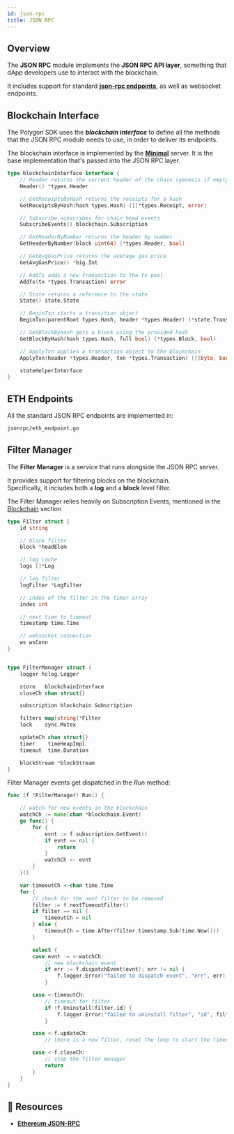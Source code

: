 ```yaml
---
id: json-rpc 
title: JSON RPC
---
```


## Overview

The **JSON RPC** module implements the **JSON RPC API layer**, something that dApp developers use to interact with the
blockchain.

It includes support for standard **[json-rpc endpoints](https://eth.wiki/json-rpc/API)**, as well as websocket
endpoints.

## Blockchain Interface

The Polygon SDK uses the ***blockchain interface*** to define all the methods that the JSON RPC module needs to use, in
order to deliver its endpoints.

The blockchain interface is implemented by the **[Minimal](/docs/reference/modules/minimal)** server. It is the base implementation
that's passed into the JSON RPC layer.

````go title="jsonrpc/blockchain.go"
type blockchainInterface interface {
	// Header returns the current header of the chain (genesis if empty)
	Header() *types.Header

	// GetReceiptsByHash returns the receipts for a hash
	GetReceiptsByHash(hash types.Hash) ([]*types.Receipt, error)

	// Subscribe subscribes for chain head events
	SubscribeEvents() blockchain.Subscription

	// GetHeaderByNumber returns the header by number
	GetHeaderByNumber(block uint64) (*types.Header, bool)

	// GetAvgGasPrice returns the average gas price
	GetAvgGasPrice() *big.Int

	// AddTx adds a new transaction to the tx pool
	AddTx(tx *types.Transaction) error

	// State returns a reference to the state
	State() state.State

	// BeginTxn starts a transition object
	BeginTxn(parentRoot types.Hash, header *types.Header) (*state.Transition, error)

	// GetBlockByHash gets a block using the provided hash
	GetBlockByHash(hash types.Hash, full bool) (*types.Block, bool)

	// ApplyTxn applies a transaction object to the blockchain
	ApplyTxn(header *types.Header, txn *types.Transaction) ([]byte, bool, error)

	stateHelperInterface
}
````

## ETH Endpoints

All the standard JSON RPC endpoints are implemented in:

````bash
jsonrpc/eth_endpoint.go
````

## Filter Manager

The **Filter Manager** is a service that runs alongside the JSON RPC server.

It provides support for filtering blocks on the blockchain.<br />
Specifically, it includes both a **log** and a **block** level filter.

The Filter Manager relies heavily on Subscription Events, mentioned in
the [Blockchain](blockchain#blockchain-subscriptions) section

````go title="jsonrpc/filter_manager.go"
type Filter struct {
	id string

	// block filter
	block *headElem

	// log cache
	logs []*Log

	// log filter
	logFilter *LogFilter

	// index of the filter in the timer array
	index int

	// next time to timeout
	timestamp time.Time

	// websocket connection
	ws wsConn
}


type FilterManager struct {
	logger hclog.Logger

	store   blockchainInterface
	closeCh chan struct{}

	subscription blockchain.Subscription

	filters map[string]*Filter
	lock    sync.Mutex

	updateCh chan struct{}
	timer    timeHeapImpl
	timeout  time.Duration

	blockStream *blockStream
}

````

Filter Manager events get dispatched in the *Run* method:

````go title="jsonrpc/filter_manager.go"
func (f *FilterManager) Run() {

	// watch for new events in the blockchain
	watchCh := make(chan *blockchain.Event)
	go func() {
		for {
			evnt := f.subscription.GetEvent()
			if evnt == nil {
				return
			}
			watchCh <- evnt
		}
	}()

	var timeoutCh <-chan time.Time
	for {
		// check for the next filter to be removed
		filter := f.nextTimeoutFilter()
		if filter == nil {
			timeoutCh = nil
		} else {
			timeoutCh = time.After(filter.timestamp.Sub(time.Now()))
		}

		select {
		case evnt := <-watchCh:
			// new blockchain event
			if err := f.dispatchEvent(evnt); err != nil {
				f.logger.Error("failed to dispatch event", "err", err)
			}

		case <-timeoutCh:
			// timeout for filter
			if !f.Uninstall(filter.id) {
				f.logger.Error("failed to uninstall filter", "id", filter.id)
			}

		case <-f.updateCh:
			// there is a new filter, reset the loop to start the timeout timer

		case <-f.closeCh:
			// stop the filter manager
			return
		}
	}
}
````

## 📜 Resources
* **[Ethereum JSON-RPC](https://eth.wiki/json-rpc/API)**
